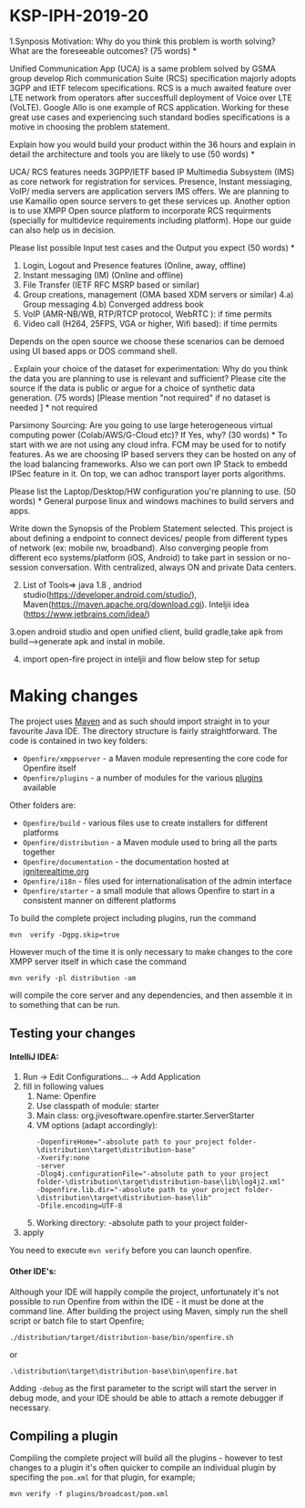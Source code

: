 # KSP-IPH-2019-20
1.Synposis 
Motivation: Why do you think this problem is worth solving? What are the foreseeable outcomes? (75 words) *

Unified Communication App (UCA) is a same problem solved by GSMA group develop Rich
communication Suite (RCS) specification majorly adopts 3GPP and IETF telecom specifications.
RCS is a much awaited feature over LTE network from operators after succesffull deployment of Voice over LTE (VoLTE). Google Allo is one example of
RCS application.
Working for these great use cases and experiencing such standard bodies specifications is a motive in choosing the problem statement.

Explain how you would build your product within the 36 hours and explain in detail the architecture and tools you are likely to use (50 words) *

UCA/ RCS features needs 3GPP/IETF based IP Multimedia Subsystem (IMS) as core network for registration for services.
Presence, Instant messiaging, VoIP/ media servers are application
servers IMS offers. We are planning to use Kamailio open source servers to get these services up.
Another option is to use XMPP Open source platform to incorporate RCS requirments (specially for multidevice requirements including platform).
Hope our guide can also help us in decision.

Please list possible Input test cases and the Output you expect (50 words) *

1. Login, Logout and Presence features (Online, away, offline)
2. Instant messaging (IM) (Online and offline)
3. File Transfer (IETF RFC MSRP based or similar)
4. Group creations, management (OMA based XDM servers or similar)
4.a) Group messaging
4.b) Converged address book
5. VoIP (AMR-NB/WB, RTP/RTCP protocol, WebRTC ): if time permits
6. Video call (H264, 25FPS, VGA or higher, Wifi based): if time permits

Depends on the open source we choose these scenarios can be demoed using UI based apps or DOS command shell.

. Explain your choice of the dataset for experimentation: Why do you think the data you are planning to use is relevant and sufficient?
Please cite the source if the data is public or argue for a choice of synthetic data generation. (75 words) [Please mention "not required"
if no dataset is needed ] *
not required

Parsimony Sourcing: Are you going to use large heterogeneous virtual computing power (Colab/AWS/G-Cloud etc)? If Yes, why? (30 words) *
To start with we are not using any cloud infra. FCM may be used for to notify features.
As we are choosing IP based servers they can be hosted on any of the load balancing frameworks.
Also we can port own IP Stack to embedd IPSec feature in it. On top, we can adhoc transport layer ports algorithms.


Please list the Laptop/Desktop/HW configuration you're planning to use. (50 words) *
General purpose linux and windows machines to build servers and apps.


Write down the Synopsis of the Problem Statement selected.
This project is about defining a endpoint to connect devices/ people from different types of network (ex: mobile nw, broadband).
Also converging people from different eco systems/platform (iOS, Android) to take part in session or no-session conversation.
With centralized, always ON and private Data centers.


2. List of Tools=> java 1.8 , andriod studio(https://developer.android.com/studio/), Maven(https://maven.apache.org/download.cgi).
    Inteljii idea (https://www.jetbrains.com/idea/)

3.open android studio and open unified client, build gradle,take apk from build-->generate apk and instal in mobile.

4. import open-fire project in inteljii and flow below step for setup

Making changes
==============
The project uses [Maven](https://maven.apache.org/) and as such should import straight in to your favourite Java IDE.
The directory structure is fairly straightforward. The code is contained in two key folders:

* `Openfire/xmppserver` - a Maven module representing the core code for Openfire itself
* `Openfire/plugins` - a number of modules for the various [plugins](https://www.igniterealtime.org/projects/openfire/plugins.jsp) available

Other folders are:  
* `Openfire/build` - various files use to create installers for different platforms
* `Openfire/distribution` - a Maven module used to bring all the parts together
* `Openfire/documentation` - the documentation hosted at [igniterealtime.org](https://www.igniterealtime.org/projects/openfire/documentation.jsp)
* `Openfire/i18n` - files used for internationalisation of the admin interface
* `Openfire/starter` - a small module that allows Openfire to start in a consistent manner on different platforms

To build the complete project including plugins, run the command
```
mvn  verify -Dgpg.skip=true
```  

However much of the time it is only necessary to make changes to the core XMPP server itself in which case the command
```
mvn verify -pl distribution -am 
```  
will compile the core server and any dependencies, and then assemble it in to something that can be run. 

Testing your changes
--------------------

#### IntelliJ IDEA:

1. Run -> Edit Configurations... -> Add Application
2. fill in following values
    1. Name: Openfire
    2. Use classpath of module: starter
    3. Main class: org.jivesoftware.openfire.starter.ServerStarter
    4. VM options (adapt accordingly):
        ````
        -DopenfireHome="-absolute path to your project folder-\distribution\target\distribution-base" 
        -Xverify:none
        -server
        -Dlog4j.configurationFile="-absolute path to your project folder-\distribution\target\distribution-base\lib\log4j2.xml"
        -Dopenfire.lib.dir="-absolute path to your project folder-\distribution\target\distribution-base\lib"
        -Dfile.encoding=UTF-8
       ````
   5. Working directory: -absolute path to your project folder-
3. apply

You need to execute `mvn verify` before you can launch openfire.

#### Other IDE's:

Although your IDE will happily compile the project, unfortunately it's not possible to run Openfire from within the 
IDE - it must be done at the command line. After building the project using Maven, simply run the shell script or 
batch file to start Openfire;
```
./distribution/target/distribution-base/bin/openfire.sh
```
or
```
.\distribution\target\distribution-base\bin\openfire.bat
```

Adding `-debug` as the first parameter to the script will start the server in debug mode, and your IDE should be able
to attach a remote debugger if necessary.

Compiling a plugin
------------------
Compiling the complete project will build all the plugins - however to test changes to a plugin it's often quicker to 
compile an individual plugin by specifing the `pom.xml` for that plugin, for example;
```
mvn verify -f plugins/broadcast/pom.xml



